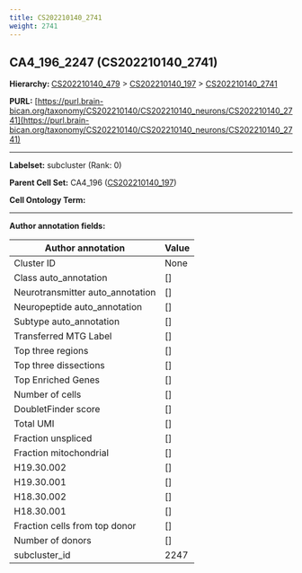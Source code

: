```yaml
---
title: CS202210140_2741
weight: 2741
---
```

## CA4_196_2247 (CS202210140_2741)
<b>Hierarchy: </b>
[CS202210140_479](../CS202210140_479) >
[CS202210140_197](../CS202210140_197) >
[CS202210140_2741](../CS202210140_2741)

**PURL:** [https://purl.brain-bican.org/taxonomy/CS202210140/CS202210140_neurons/CS202210140_2741](https://purl.brain-bican.org/taxonomy/CS202210140/CS202210140_neurons/CS202210140_2741)

---


**Labelset:** subcluster (Rank: 0)

**Parent Cell Set:** CA4_196 ([CS202210140_197](../CS202210140_197))



**Cell Ontology Term:** 

[MARKER GENES.]: #


---

[TRANSFERRED ANNOTATIONS.]: #


[AUTHOR ANNOTATION FIELDS.]: #


**Author annotation fields:**

| Author annotation | Value |
|-------------------|-------|
|Cluster ID|None|
|Class auto_annotation|[]|
|Neurotransmitter auto_annotation|[]|
|Neuropeptide auto_annotation|[]|
|Subtype auto_annotation|[]|
|Transferred MTG Label|[]|
|Top three regions|[]|
|Top three dissections|[]|
|Top Enriched Genes|[]|
|Number of cells|[]|
|DoubletFinder score|[]|
|Total UMI|[]|
|Fraction unspliced|[]|
|Fraction mitochondrial|[]|
|H19.30.002|[]|
|H19.30.001|[]|
|H18.30.002|[]|
|H18.30.001|[]|
|Fraction cells from top donor|[]|
|Number of donors|[]|
|subcluster_id|2247|
